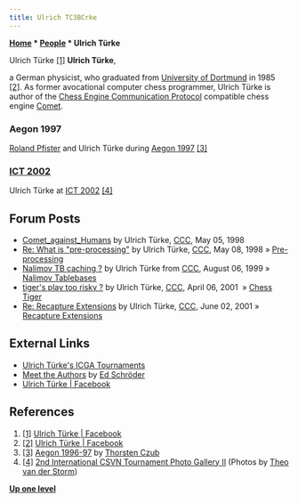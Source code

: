```yaml
---
title: Ulrich TC3BCrke
---
```

**[Home](Home "Home") \* [People](People "People") \* Ulrich Türke**



 [](https://de-de.facebook.com/ulrich.turke.79) Ulrich Türke <a id="cite-note-1" href="#cite-ref-1">[1]</a> 
**Ulrich Türke**,  

a German physicist, who graduated from [University of Dortmund](University_of_Dortmund "University of Dortmund") in 1985 <a id="cite-note-2" href="#cite-ref-2">[2]</a>. As former avocational computer chess programmer, Ulrich Türke is author of the [Chess Engine Communication Protocol](Chess_Engine_Communication_Protocol "Chess Engine Communication Protocol") compatible chess engine [Comet](Comet "Comet"). 



### Aegon 1997


 [](http://www.thorstenczub.de/aegon.html) 
[Roland Pfister](Roland_Pfister "Roland Pfister") and Ulrich Türke during [Aegon 1997](Aegon_1997 "Aegon 1997") <a id="cite-note-3" href="#cite-ref-3">[3]</a>



### [ICT 2002](ICT_2002 "ICT 2002")


 [](File:UliTuerkeICT2002.jpg) 
Ulrich Türke at [ICT 2002](ICT_2002 "ICT 2002") <a id="cite-note-4" href="#cite-ref-4">[4]</a>



## Forum Posts


* [Comet\_against\_Humans](https://www.stmintz.com/ccc/index.php?id=17984) by Ulrich Türke, [CCC](CCC "CCC"), May 05, 1998
* [Re: What is "pre-processing"](https://www.stmintz.com/ccc/index.php?id=18203) by Ulrich Türke, [CCC](CCC "CCC"), May 08, 1998 » [Pre-processing](Piece-Square_Tables#Preprocessing "Piece-Square Tables")
* [Nalimov TB caching ?](https://www.stmintz.com/ccc/index.php?id=63720) by Ulrich Türke from [CCC](CCC "CCC"), August 06, 1999 » [Nalimov Tablebases](Nalimov_Tablebases "Nalimov Tablebases")
* [tiger's play too risky ?](https://www.stmintz.com/ccc/index.php?id=162125) by Ulrich Türke, [CCC](CCC "CCC"), April 06, 2001  » [Chess Tiger](Chess_Tiger "Chess Tiger")
* [Re: Recapture Extensions](https://www.stmintz.com/ccc/index.php?id=172988) by Ulrich Türke, [CCC](CCC "CCC"), June 02, 2001 » [Recapture Extensions](Recapture_Extensions "Recapture Extensions")


## External Links


* [Ulrich Türke's ICGA Tournaments](https://www.game-ai-forum.org/icga-tournaments/person.php?id=49)
* [Meet the Authors](http://www.rebel.nl/authors.htm) by [Ed Schröder](Ed_Schroder "Ed Schroder")
* [Ulrich Türke | Facebook](https://de-de.facebook.com/ulrich.turke.79)


## References


1. <a id="cite-ref-1" href="#cite-note-1">[1]</a> [Ulrich Türke | Facebook](https://de-de.facebook.com/ulrich.turke.79)
2. <a id="cite-ref-2" href="#cite-note-2">[2]</a> [Ulrich Türke | Facebook](https://de-de.facebook.com/ulrich.turke.79)
3. <a id="cite-ref-3" href="#cite-note-3">[3]</a> [Aegon 1996-97](http://www.thorstenczub.de/aegon.html) by [Thorsten Czub](Thorsten_Czub "Thorsten Czub")
4. <a id="cite-ref-4" href="#cite-note-4">[4]</a> [2nd International CSVN Tournament Photo Gallery II](http://old.csvn.nl/gallery17.html) (Photos by [Theo van der Storm](Theo_van_der_Storm "Theo van der Storm"))

**[Up one level](People "People")**







 
